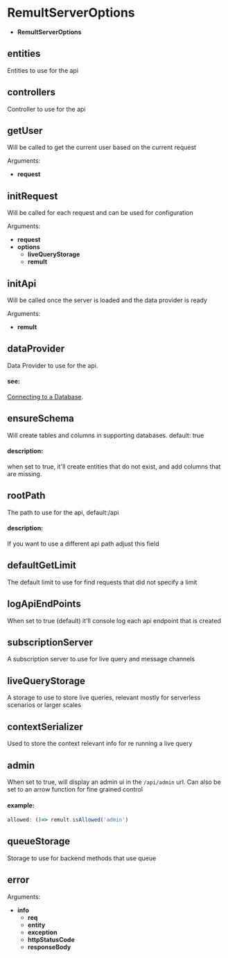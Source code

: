 # RemultServerOptions
* **RemultServerOptions**
## entities
Entities to use for the api
## controllers
Controller to use for the api
## getUser
Will be called to get the current user based on the current request

Arguments:
* **request**
## initRequest
Will be called for each request and can be used for configuration

Arguments:
* **request**
* **options**
   * **liveQueryStorage**
   * **remult**
## initApi
Will be called once the server is loaded and the data provider is ready

Arguments:
* **remult**
## dataProvider
Data Provider to use for the api.
   
   
   #### see:
   [Connecting to a Database](https://remult.dev/docs/databases.html).
## ensureSchema
Will create tables and columns in supporting databases. default: true
   
   
   #### description:
   when set to true, it'll create entities that do not exist, and add columns that are missing.
## rootPath
The path to use for the api, default:/api
   
   
   #### description:
   If you want to use a different api path adjust this field
## defaultGetLimit
The default limit to use for find requests that did not specify a limit
## logApiEndPoints
When set to true (default) it'll console log each api endpoint that is created
## subscriptionServer
A subscription server to use for live query and message channels
## liveQueryStorage
A storage to use to store live queries, relevant mostly for serverless scenarios or larger scales
## contextSerializer
Used to store the context relevant info for re running a live query
## admin
When set to true, will display an admin ui in the `/api/admin` url.
Can also be set to an arrow function for fine grained control
   
   
   #### example:
   ```ts
   allowed: ()=> remult.isAllowed('admin')
   ```
## queueStorage
Storage to use for backend methods that use queue
## error

Arguments:
* **info**
   * **req**
   * **entity**
   * **exception**
   * **httpStatusCode**
   * **responseBody**
